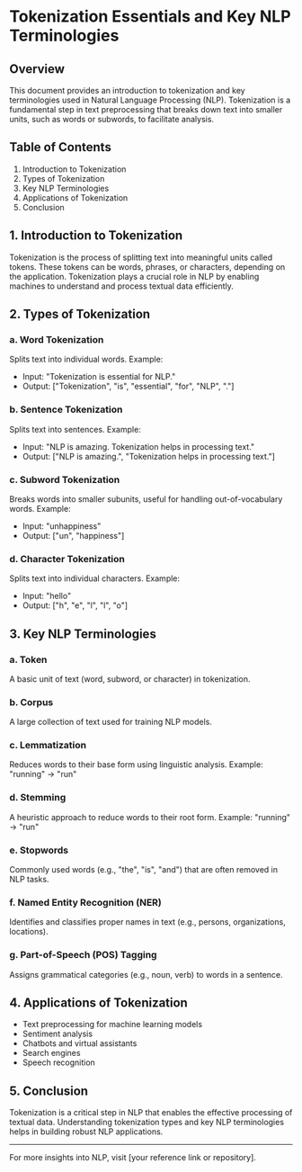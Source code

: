 # Tokenization Essentials and Key NLP Terminologies

## Overview
This document provides an introduction to tokenization and key terminologies used in Natural Language Processing (NLP). Tokenization is a fundamental step in text preprocessing that breaks down text into smaller units, such as words or subwords, to facilitate analysis.

## Table of Contents
1. Introduction to Tokenization
2. Types of Tokenization
3. Key NLP Terminologies
4. Applications of Tokenization
5. Conclusion

## 1. Introduction to Tokenization
Tokenization is the process of splitting text into meaningful units called tokens. These tokens can be words, phrases, or characters, depending on the application. Tokenization plays a crucial role in NLP by enabling machines to understand and process textual data efficiently.

## 2. Types of Tokenization
### **a. Word Tokenization**
Splits text into individual words. Example:
- Input: "Tokenization is essential for NLP."
- Output: ["Tokenization", "is", "essential", "for", "NLP", "."]

### **b. Sentence Tokenization**
Splits text into sentences. Example:
- Input: "NLP is amazing. Tokenization helps in processing text."
- Output: ["NLP is amazing.", "Tokenization helps in processing text."]

### **c. Subword Tokenization**
Breaks words into smaller subunits, useful for handling out-of-vocabulary words. Example:
- Input: "unhappiness"
- Output: ["un", "happiness"]

### **d. Character Tokenization**
Splits text into individual characters. Example:
- Input: "hello"
- Output: ["h", "e", "l", "l", "o"]

## 3. Key NLP Terminologies
### **a. Token**
A basic unit of text (word, subword, or character) in tokenization.

### **b. Corpus**
A large collection of text used for training NLP models.

### **c. Lemmatization**
Reduces words to their base form using linguistic analysis. Example: "running" → "run"

### **d. Stemming**
A heuristic approach to reduce words to their root form. Example: "running" → "run"

### **e. Stopwords**
Commonly used words (e.g., "the", "is", "and") that are often removed in NLP tasks.

### **f. Named Entity Recognition (NER)**
Identifies and classifies proper names in text (e.g., persons, organizations, locations).

### **g. Part-of-Speech (POS) Tagging**
Assigns grammatical categories (e.g., noun, verb) to words in a sentence.

## 4. Applications of Tokenization
- Text preprocessing for machine learning models
- Sentiment analysis
- Chatbots and virtual assistants
- Search engines
- Speech recognition

## 5. Conclusion
Tokenization is a critical step in NLP that enables the effective processing of textual data. Understanding tokenization types and key NLP terminologies helps in building robust NLP applications.

---
For more insights into NLP, visit [your reference link or repository].



